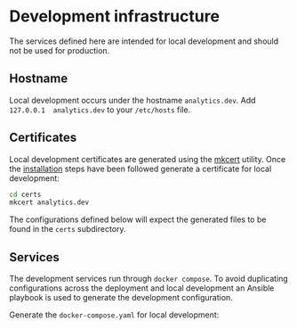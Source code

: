 # Development infrastructure

The services defined here are intended for local development and should not be used for production.

## Hostname

Local development occurs under the hostname `analytics.dev`. Add `127.0.0.1  analytics.dev` to your
`/etc/hosts` file.

## Certificates

Local development certificates are generated using the [mkcert](https://github.com/FiloSottile/mkcert)
utility. Once the [installation](https://github.com/FiloSottile/mkcert?tab=readme-ov-file#installation)
steps have been followed generate a certificate for local development:

```sh
cd certs
mkcert analytics.dev
```

The configurations defined below will expect the generated files to be found in the `certs` subdirectory.

## Services

The development services run through `docker compose`. To avoid duplicating configurations across
the deployment and local development an Ansible playbook is used to generate the development
configuration.

Generate the `docker-compose.yaml` for local development:

```sh
```
